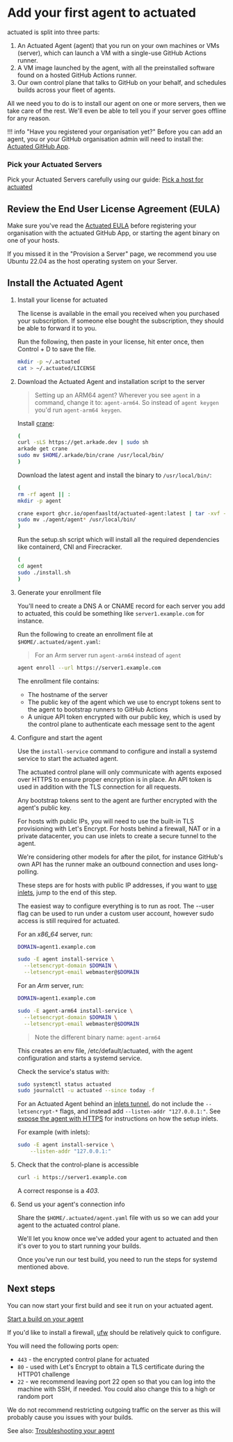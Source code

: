 # Add your first agent to actuated

actuated is split into three parts:

1. An Actuated Agent (agent) that you run on your own machines or VMs (server), which can launch a VM with a single-use GitHub Actions runner.
2. A VM image launched by the agent, with all the preinstalled software found on a hosted GitHub Actions runner.
3. Our own control plane that talks to GitHub on your behalf, and schedules builds across your fleet of agents.

All we need you to do is to install our agent on one or more servers, then we take care of the rest. We'll even be able to tell you if your server goes offline for any reason.

!!! info "Have you registered your organisation yet?"
    Before you can add an agent, you or your GitHub organisation admin will need to install the: [Actuated GitHub App](https://docs.actuated.dev/register/#install-the-github-app).

### Pick your Actuated Servers

Pick your Actuated Servers carefully using our guide: [Pick a host for actuated](/provision-server)

## Review the End User License Agreement (EULA)

Make sure you've read the [Actuated EULA](https://github.com/self-actuated/actuated/blob/master/EULA.md) before registering your organisation with the actuated GitHub App, or starting the agent binary on one of your hosts.

If you missed it in the "Provision a Server" page, we recommend you use Ubuntu 22.04 as the host operating system on your Server.

## Install the Actuated Agent

1. Install your license for actuated

    The license is available in the email you received when you purchased your subscription. If someone else bought the subscription, they should be able to forward it to you.

    Run the following, then paste in your license, hit enter once, then Control + D to save the file.

    ```bash
    mkdir -p ~/.actuated
    cat > ~/.actuated/LICENSE
    ```

2. Download the Actuated Agent and installation script to the server

    > Setting up an ARM64 agent? Wherever you see `agent` in a command, change it to: `agent-arm64`. So instead of `agent keygen` you'd run `agent-arm64 keygen`.

    Install [crane](https://github.com/google/go-containerregistry/releases):

    ```bash
    (
    curl -sLS https://get.arkade.dev | sudo sh
    arkade get crane
    sudo mv $HOME/.arkade/bin/crane /usr/local/bin/
    )
    ```

    Download the latest agent and install the binary to `/usr/local/bin/`:

    ```bash
    (
    rm -rf agent || :
    mkdir -p agent

    crane export ghcr.io/openfaasltd/actuated-agent:latest | tar -xvf - -C ./agent
    sudo mv ./agent/agent* /usr/local/bin/
    )
    ```

    Run the setup.sh script which will install all the required dependencies like containerd, CNI and Firecracker.

    ```bash
    (
    cd agent
    sudo ./install.sh
    )
    ```

3. Generate your enrollment file

    You'll need to create a DNS A or CNAME record for each server you add to actuated, this could be something like `server1.example.com` for instance.

    Run the following to create an enrollment file at `$HOME/.actuated/agent.yaml`:

   > For an Arm server run `agent-arm64` instead of `agent`

    ```bash
    agent enroll --url https://server1.example.com
    ```

    The enrollment file contains:

    * The hostname of the server
    * The public key of the agent which we use to encrypt tokens sent to the agent to bootstrap runners to GitHub Actions
    * A unique API token encrypted with our public key, which is used by the control plane to authenticate each message sent to the agent

4. Configure and start the agent

    Use the `install-service` command to configure and install a systemd service to start the actuated agent.

    The actuated control plane will only communicate with agents exposed over HTTPS to ensure proper encryption is in place. An API token is used in addition with the TLS connection for all requests.

    Any bootstrap tokens sent to the agent are further encrypted with the agent's public key.

    For hosts with public IPs, you will need to use the built-in TLS provisioning with Let's Encrypt. For hosts behind a firewall, NAT or in a private datacenter, you can use inlets to create a secure tunnel to the agent.

    We're considering other models for after the pilot, for instance GitHub's own API has the runner make an outbound connection and uses long-polling.

    These steps are for hosts with public IP addresses, if you want to [use inlets](/expose-agent/), jump to the end of this step.

    The easiest way to configure everything is to run as root. The --user flag can be used to run under a custom user account, however sudo access is still required for actuated.

    For an *x86_64* server, run:

    ```bash
    DOMAIN=agent1.example.com

    sudo -E agent install-service \
      --letsencrypt-domain $DOMAIN \
      --letsencrypt-email webmaster@$DOMAIN
    ```

    For an *Arm* server, run: 

    ```bash
    DOMAIN=agent1.example.com

    sudo -E agent-arm64 install-service \
      --letsencrypt-domain $DOMAIN \
      --letsencrypt-email webmaster@$DOMAIN
    ```
    
    > Note the different binary name: `agent-arm64`

    This creates an env file, /etc/default/actuated, with the agent configuration and starts a systemd service.

    Check the service's status with:
    
    ```bash
    sudo systemctl status actuated
    sudo journalctl -u actuated --since today -f
    ```

    For an Actuated Agent behind an [inlets tunnel](https://inlets.dev), do not include the `--letsencrypt-*` flags, and instead add `--listen-addr "127.0.0.1:"`. See [expose the agent with HTTPS](/expose-agent/) for instructions on how the setup inlets.

    For example (with inlets):

    ```bash
    sudo -E agent install-service \
        --listen-addr "127.0.0.1:"
    ```

5. Check that the control-plane is accessible

    ```bash
    curl -i https://server1.example.com
    ```

    A correct response is a *403*.

6. Send us your agent's connection info

    Share the `$HOME/.actuated/agent.yaml` file with us so we can add your agent to the actuated control plane.

    We'll let you know once we've added your agent to actuated and then it's over to you to start running your builds.

    Once you've run our test build, you need to run the steps for systemd mentioned above.

## Next steps

You can now start your first build and see it run on your actuated agent.

[Start a build on your agent](/test-build)

If you'd like to install a firewall, [ufw](https://www.digitalocean.com/community/tutorials/how-to-set-up-a-firewall-with-ufw-on-ubuntu-20-04) should be relatively quick to configure.

You will need the following ports open:

* `443` - the encrypted control plane for actuated
* `80` - used with Let's Encrypt to obtain a TLS certificate during the HTTP01 challenge
* `22` - we recommend leaving port 22 open so that you can log into the machine with SSH, if needed. You could also change this to a high or random port

We do not recommend restricting outgoing traffic on the server as this will probably cause you issues with your builds.

See also: [Troubleshooting your agent](/troubleshooting)

